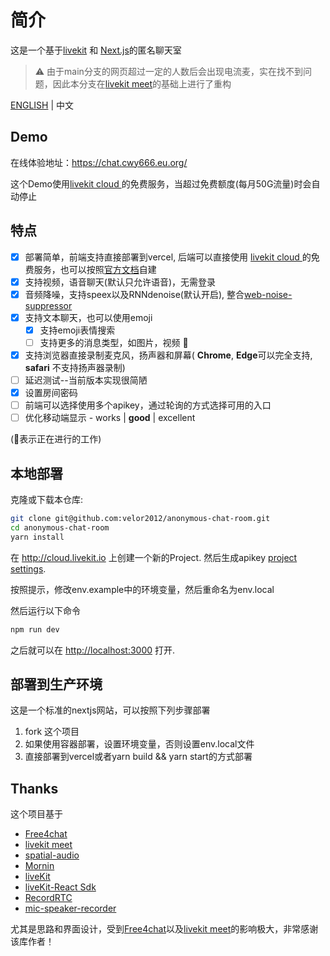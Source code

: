 # 简介
这是一个基于[livekit](https://livekit.io/) 和 [Next.js](https://nextjs.org/)的匿名聊天室

> ⚠️ 由于main分支的网页超过一定的人数后会出现电流麦，实在找不到问题，因此本分支在[livekit meet](https://github.com/livekit/meet)的基础上进行了重构

[ENGLISH](./README.md) | 中文

## Demo

在线体验地址：<https://chat.cwy666.eu.org/>

这个Demo使用[livekit cloud ](https://cloud.livekit.io) 的免费服务，当超过免费额度(每月50G流量)时会自动停止

## 特点
- [x] 部署简单，前端支持直接部署到vercel, 后端可以直接使用  [livekit cloud ](https://cloud.livekit.io) 的免费服务，也可以按照[官方文档](https://docs.livekit.io)自建
- [x] 支持视频，语音聊天(默认只允许语音)，无需登录
- [x] 音频降噪，支持speex以及RNNdenoise(默认开启), 整合[web-noise-suppressor](https://github.com/sapphi-red/web-noise-suppressor)
- [x] 支持文本聊天，也可以使用emoji
  - [x] 支持emoji表情搜索
  - [ ] 支持更多的消息类型，如图片，视频 🚩
- [x] 支持浏览器直接录制麦克风，扬声器和屏幕( **Chrome**, **Edge**可以完全支持,  **safari** 不支持扬声器录制)
- [ ] 延迟测试--当前版本实现很简陋
- [x] 设置房间密码 
- [ ] 前端可以选择使用多个apikey，通过轮询的方式选择可用的入口
- [ ] 优化移动端显示 - works | **good** | excellent 

(🚩表示正在进行的工作)

## 本地部署

克隆或下载本仓库:

```bash
git clone git@github.com:velor2012/anonymous-chat-room.git
cd anonymous-chat-room
yarn install
```

在 <http://cloud.livekit.io> 上创建一个新的Project. 然后生成apikey [project settings](https://cloud.livekit.io/projects/p_/settings/keys).

按照提示，修改env.example中的环境变量，然后重命名为env.local

然后运行以下命令

```bash
npm run dev
```

之后就可以在 <http://localhost:3000> 打开.

## 部署到生产环境

这是一个标准的nextjs网站，可以按照下列步骤部署
1. fork 这个项目
2. 如果使用容器部署，设置环境变量，否则设置env.local文件
3. 直接部署到vercel或者yarn build && yarn start的方式部署

## Thanks

这个项目基于
 - [Free4chat](https://github.com/madawei2699/free4chat)
 - [livekit meet](https://github.com/livekit/meet)
 - [spatial-audio](https://github.com/livekit-examples/)
 - [Mornin](https://mornin.fm/) 
 - [liveKit](https://livekit.io) 
 - [liveKit-React Sdk](https://github.com/livekit/components-js)
 - [RecordRTC](https://github.com/muaz-khan/RecordRTC)
 - [mic-speaker-recorder](https://github.com/asrul10/mic-speaker-recorder)

尤其是思路和界面设计，受到[Free4chat](https://github.com/madawei2699/free4chat)以及[livekit meet](https://github.com/livekit/meet)的影响极大，非常感谢该库作者！